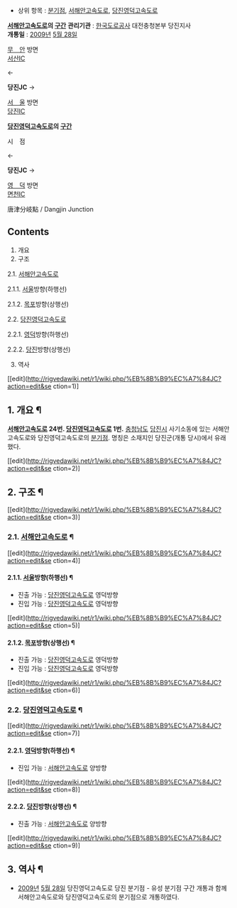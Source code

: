   * 상위 항목 : [분기점](%EB%B6%84%EA%B8%B0%EC%A0%90.md), [서해안고속도로](%EC%84%9C%ED%95%B4%EC%95%88%EA%B3%A0%EC%86%8D%EB%8F%84%EB%A1%9C.md), [당진영덕고속도로](%EB%8B%B9%EC%A7%84%EC%98%81%EB%8D%95%EA%B3%A0%EC%86%8D%EB%8F%84%EB%A1%9C.md)  

**[서해안고속도로](%EC%84%9C%ED%95%B4%EC%95%88%EA%B3%A0%EC%86%8D%EB%8F%84%EB%A1%9C.md)의 [구간](%EC%84%9C%ED%95%B4%EC%95%88%EA%B3%A0%EC%86%8D%EB%8F%84%EB%A1%9C/%EA%B5%AC%EA%B0%84.md)**
**관리기관** : [한국도로공사](%ED%95%9C%EA%B5%AD%EB%8F%84%EB%A1%9C%EA%B3%B5%EC%82%AC.md) 대전충청본부 당진지사   
**개통일** : [2009년](2009%EB%85%84.md) [5월 28일](5%EC%9B%94%2028%EC%9D%BC.md)

[무　안](%EC%A3%BD%EB%A6%BCJC.md) 방면  
[서산IC](%EC%84%9C%EC%82%B0IC.md)

←

**당진JC**
→

[서　울](%EA%B8%88%EC%B2%9CIC.md) 방면  
[당진IC](%EB%8B%B9%EC%A7%84IC.md)

**[당진영덕고속도로](%EB%8B%B9%EC%A7%84%EC%98%81%EB%8D%95%EA%B3%A0%EC%86%8D%EB%8F%84%EB%A1%9C.md)의 [구간](%EB%8B%B9%EC%A7%84%EC%98%81%EB%8D%95%EA%B3%A0%EC%86%8D%EB%8F%84%EB%A1%9C/%EA%B5%AC%EA%B0%84.md)**

시　점

←

**당진JC**
→

[영　덕](%EC%98%81%EB%8D%95IC.md) 방면  
[면천IC](%EB%A9%B4%EC%B2%9CIC.md)

  
唐津分岐點 / Dangjin Junction

## Contents

    

1. 개요 
2. 구조 
    

2.1. [서해안고속도로](%EC%84%9C%ED%95%B4%EC%95%88%EA%B3%A0%EC%86%8D%EB%8F%84%EB%A1%9C.md)

    

2.1.1. [서울](%EA%B8%88%EC%B2%9CIC.md)방향(하행선)

2.1.2. [목포](%EC%A3%BD%EB%A6%BCJC.md)방향(상행선)

2.2. [당진영덕고속도로](%EB%8B%B9%EC%A7%84%EC%98%81%EB%8D%95%EA%B3%A0%EC%86%8D%EB%8F%84%EB%A1%9C.md)

    

2.2.1. [영덕](%EC%98%81%EB%8D%95JC.md)방향(하행선)

2.2.2. [당진](%EB%8B%B9%EC%A7%84JC.md)방향(상행선)

3. 역사 

[[edit](http://rigvedawiki.net/r1/wiki.php/%EB%8B%B9%EC%A7%84JC?action=edit&se
ction=1)]

## 1. 개요 ¶

**[서해안고속도로](%EC%84%9C%ED%95%B4%EC%95%88%EA%B3%A0%EC%86%8D%EB%8F%84%EB%A1%9C.md) 24번. [당진영덕고속도로](%EB%8B%B9%EC%A7%84%EC%98%81%EB%8D%95%EA%B3%A0%EC%86%8D%EB%8F%84%EB%A1%9C.md) 1번.** [충청남도](%EC%B6%A9%EC%B2%AD%EB%82%A8%EB%8F%84.md) [당진시](%EB%8B%B9%EC%A7%84%EC%8B%9C.md) 사기소동에 있는 서해안고속도로와 당진영덕고속도로의 [분기점](%EB%B6%84%EA%B8%B0%EC%A0%90.md). 명칭은 소재지인 당진군(개통 당시)에서 유래했다.

[[edit](http://rigvedawiki.net/r1/wiki.php/%EB%8B%B9%EC%A7%84JC?action=edit&se
ction=2)]

## 2. 구조 ¶

[[edit](http://rigvedawiki.net/r1/wiki.php/%EB%8B%B9%EC%A7%84JC?action=edit&se
ction=3)]

### 2.1. [서해안고속도로](%EC%84%9C%ED%95%B4%EC%95%88%EA%B3%A0%EC%86%8D%EB%8F%84%EB%A1%9C.md) ¶

[[edit](http://rigvedawiki.net/r1/wiki.php/%EB%8B%B9%EC%A7%84JC?action=edit&se
ction=4)]

#### 2.1.1. [서울](%EA%B8%88%EC%B2%9CIC.md)방향(하행선) ¶

  * 진출 가능 : [당진영덕고속도로](%EB%8B%B9%EC%A7%84%EC%98%81%EB%8D%95%EA%B3%A0%EC%86%8D%EB%8F%84%EB%A1%9C.md) 영덕방향
  * 진입 가능 : [당진영덕고속도로](%EB%8B%B9%EC%A7%84%EC%98%81%EB%8D%95%EA%B3%A0%EC%86%8D%EB%8F%84%EB%A1%9C.md) 영덕방향  

[[edit](http://rigvedawiki.net/r1/wiki.php/%EB%8B%B9%EC%A7%84JC?action=edit&se
ction=5)]

#### 2.1.2. [목포](%EC%A3%BD%EB%A6%BCJC.md)방향(상행선) ¶

  * 진출 가능 : [당진영덕고속도로](%EB%8B%B9%EC%A7%84%EC%98%81%EB%8D%95%EA%B3%A0%EC%86%8D%EB%8F%84%EB%A1%9C.md) 영덕방향
  * 진입 가능 : [당진영덕고속도로](%EB%8B%B9%EC%A7%84%EC%98%81%EB%8D%95%EA%B3%A0%EC%86%8D%EB%8F%84%EB%A1%9C.md) 영덕방향  

[[edit](http://rigvedawiki.net/r1/wiki.php/%EB%8B%B9%EC%A7%84JC?action=edit&se
ction=6)]

### 2.2. [당진영덕고속도로](%EB%8B%B9%EC%A7%84%EC%98%81%EB%8D%95%EA%B3%A0%EC%86%8D%EB%8F%84%EB%A1%9C.md) ¶

[[edit](http://rigvedawiki.net/r1/wiki.php/%EB%8B%B9%EC%A7%84JC?action=edit&se
ction=7)]

#### 2.2.1. [영덕](%EC%98%81%EB%8D%95JC.md)방향(하행선) ¶

  * 진입 가능 : [서해안고속도로](%EC%84%9C%ED%95%B4%EC%95%88%EA%B3%A0%EC%86%8D%EB%8F%84%EB%A1%9C.md) 양방향  

[[edit](http://rigvedawiki.net/r1/wiki.php/%EB%8B%B9%EC%A7%84JC?action=edit&se
ction=8)]

#### 2.2.2. [당진](%EB%8B%B9%EC%A7%84JC.md)방향(상행선) ¶

  * 진출 가능 : [서해안고속도로](%EC%84%9C%ED%95%B4%EC%95%88%EA%B3%A0%EC%86%8D%EB%8F%84%EB%A1%9C.md) 양방향  

[[edit](http://rigvedawiki.net/r1/wiki.php/%EB%8B%B9%EC%A7%84JC?action=edit&se
ction=9)]

## 3. 역사 ¶

  * [2009년](2009%EB%85%84.md) [5월 28일](5%EC%9B%94%2028%EC%9D%BC.md) 당진영덕고속도로 당진 분기점 - 유성 분기점 구간 개통과 함께 서해안고속도로와 당진영덕고속도로의 분기점으로 개통하였다.

